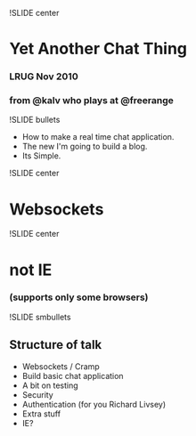 !SLIDE center

# Yet Another Chat Thing

### LRUG Nov 2010
### from @kalv who plays at @freerange

!SLIDE bullets

* How to make a real time chat application.
* The new I'm going to build a blog.
* Its Simple.

!SLIDE center

# Websockets

!SLIDE center

# not IE

### (supports only some browsers)

!SLIDE smbullets

## Structure of talk

- Websockets / Cramp
- Build basic chat application
- A bit on testing
- Security
- Authentication (for you Richard Livsey)
- Extra stuff
- IE?
